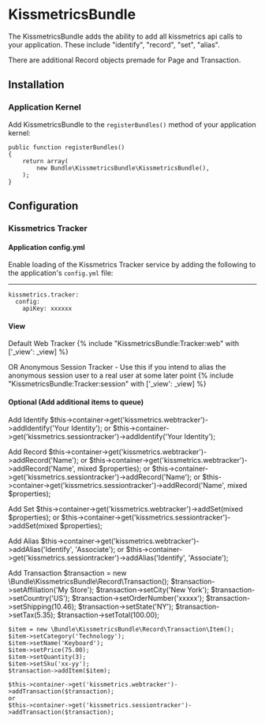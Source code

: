 # KissmetricsBundle

The KissmetricsBundle adds the ability to add all kissmetrics api calls
to your application. These include "identify", "record", "set", "alias".

There are additional Record objects premade for Page and Transaction.

## Installation

### Application Kernel

Add KissmetricsBundle to the `registerBundles()` method of your application kernel:

    public function registerBundles()
    {
        return array(
            new Bundle\KissmetricsBundle\KissmetricsBundle(),
        );
    }

## Configuration

### Kissmetrics Tracker

#### Application config.yml
Enable loading of the Kissmetrics Tracker service by adding the following to the application's `config.yml` file:
- - -
    kissmetrics.tracker:
      config:
        apiKey: xxxxxx

#### View
Default Web Tracker
    {% include "KissmetricsBundle:Tracker:web" with ['_view': _view] %}

OR Anonymous Session Tracker - Use this if you intend to alias the anonymous session user to a real user at some later point
    {% include "KissmetricsBundle:Tracker:session" with ['_view': _view] %}

#### Optional (Add additional items to queue)
Add Identify
    $this->container->get('kissmetrics.webtracker')->addIdentify('Your Identity');
    or
    $this->container->get('kissmetrics.sessiontracker')->addIdentify('Your Identity');

Add Record
    $this->container->get('kissmetrics.webtracker')->addRecord('Name');
    or
    $this->container->get('kissmetrics.webtracker')->addRecord('Name', mixed $properties);
    or
    $this->container->get('kissmetrics.sessiontracker')->addRecord('Name');
    or
    $this->container->get('kissmetrics.sessiontracker')->addRecord('Name', mixed $properties);

Add Set
    $this->container->get('kissmetrics.webtracker')->addSet(mixed $properties);
    or
    $this->container->get('kissmetrics.sessiontracker')->addSet(mixed $properties);

Add Alias
    $this->container->get('kissmetrics.webtracker')->addAlias('Identify', 'Associate');
    or
    $this->container->get('kissmetrics.sessiontracker')->addAlias('Identify', 'Associate');

Add Transaction
    $transaction = new \Bundle\KissmetricsBundle\Record\Transaction();
    $transaction->setAffiliation('My Store');
    $transaction->setCity('New York');
    $transaction->setCountry('US');
    $transaction->setOrderNumber('xxxxx');
    $transaction->setShipping(10.46);
    $transaction->setState('NY');
    $transaction->setTax(5.35);
    $transaction->setTotal(100.00);
    
    $item = new \Bundle\KissmetricsBundle\Record\Transaction\Item();
    $item->setCategory('Technology');
    $item->setName('Keyboard');
    $item->setPrice(75.00);
    $item->setQuantity(3);
    $item->setSku('xx-yy');
    $transaction->addItem($item);

    $this->container->get('kissmetrics.webtracker')->addTransaction($transaction);
    or
    $this->container->get('kissmetrics.sessiontracker')->addTransaction($transaction);
